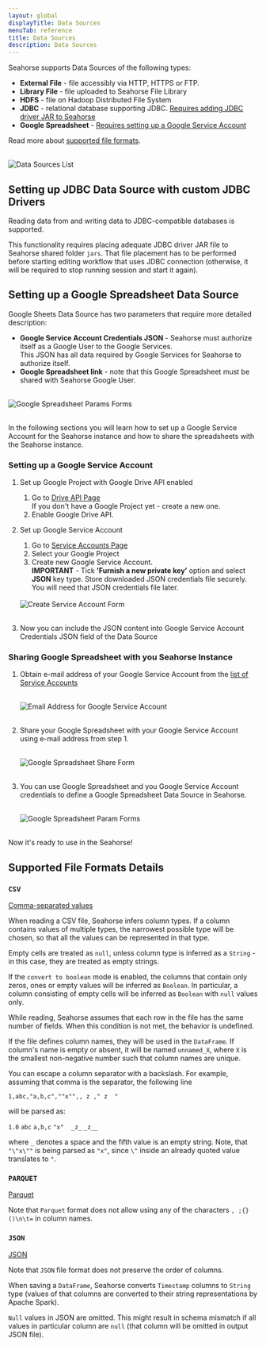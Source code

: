 ```yaml
---
layout: global
displayTitle: Data Sources
menuTab: reference
title: Data Sources
description: Data Sources
---
```

Seahorse supports Data Sources of the following types:

* **External File** - file accessibly via HTTP, HTTPS or FTP.
* **Library File** - file uploaded to Seahorse File Library
* **HDFS** - file on Hadoop Distributed File System
* **JDBC** - relational database supporting JDBC. [Requires adding JDBC driver JAR to Seahorse](#setting-up-jdbc-data-source-with-custom-jdbc-drivers)
* **Google Spreadsheet** - [Requires setting up a Google Service Account](#setting-up-a-google-spreadsheet-data-source)

Read more about [supported file formats](#supported-file-formats-details).

<br>
<div class="align-left">
    <div class="img-responsive image-with-caption-container" style="width: 700px">
        <img class="img-responsive bordered-image" alt="Data Sources List" src="../img/data_sources.png">
    </div>
</div>

## Setting up JDBC Data Source with custom JDBC Drivers

Reading data from and writing data to JDBC-compatible databases is supported.

This functionality requires placing adequate JDBC driver JAR file to Seahorse shared folder `jars`.
That file placement has to be performed before starting editing workflow that uses JDBC connection
(otherwise, it will be required to stop running session and start it again).

## Setting up a Google Spreadsheet Data Source

Google Sheets Data Source has two parameters that require more detailed description:

* **Google Service Account Credentials JSON** - Seahorse must authorize itself as a Google User to the Google Services. <br>
  This JSON has all data required by Google Services for Seahorse to authorize itself.
* **Google Spreadsheet link** - note that this Google Spreadsheet must be shared with Seahorse Google User.

<br>
<div class="align-left">
  <div class="img-responsive image-with-caption-container" style="width: 700px">
      <img class="img-responsive bordered-image" alt="Google Spreadsheet Params Forms" src="../img/google_sheet_params.png">
  </div>
</div>
<br>

In the following sections you will learn how to set up a Google Service Account for the Seahorse instance and
how to share the spreadsheets with the Seahorse instance.

### Setting up a Google Service Account

1. Set up Google Project with Google Drive API enabled
   1. Go to <a target="_blank" href="https://console.developers.google.com/apis/api/drive"> Drive API Page </a> <br>
      If you don't have a Google Project yet - create a new one.
   2. Enable Google Drive API.
2. Set up Google Service Account
   1. Go to <a target="_blank" href="https://console.developers.google.com/iam-admin/serviceaccounts"> Service Accounts  Page</a> <br>
   2. Select your Google Project
   3. Create new Google Service Account. <br>
      <span class="attention"> **IMPORTANT** </span> - Tick **’Furnish a new private key’** option and select **JSON** key type.
      Store downloaded JSON credentials file securely. You will need that JSON credentials file later. <br>

   <br>
   <div class="align-left-indented">
      <div class="img-responsive image-with-caption-container" style="width: 400px">
          <img class="img-responsive bordered-image" alt="Create Service Account Form" src="../img/create_new_service_account.png">
      </div>
   </div>
   <br>

3. Now you can include the JSON content into Google Service Account Credentials JSON field of the Data Source

### Sharing Google Spreadsheet with you Seahorse Instance

1. Obtain e-mail address of your Google Service Account from the
   <a target="_blank" href="https://console.developers.google.com/iam-admin/serviceaccounts">
   list of Service Accounts
   </a>

   <br>
   <div class="align-left-indented">
     <div class="img-responsive image-with-caption-container" style="width: 600px">
         <img class="img-responsive bordered-image" alt="Email Address for Google Service Account" src="../img/service_account_email.png">
     </div>
   </div>
   <br>

2. Share your Google Spreadsheet with your Google Service Account using e-mail address from step 1.

   <br>
   <div class="align-left-indented">
      <div class="img-responsive image-with-caption-container" style="width: 400px">
          <img class="img-responsive bordered-image" alt="Google Spreadsheet Share Form" src="../img/share-google-account.png">
      </div>
   </div>
   <br>

3. You can use Google Spreadsheet and you Google Service Account credentials to define a
Google Spreadsheet Data Source in Seahorse.

   <br>
   <div class="align-left-indented">
      <div class="img-responsive image-with-caption-container" style="width: 700px">
          <img class="img-responsive bordered-image" alt="Google Spreadsheet Param Forms" src="../img/google_sheet_params.png">
      </div>
   </div>
   <br>

Now it's ready to use in the Seahorse!

## Supported File Formats Details

### `CSV`
<a target="_blank" href="https://en.wikipedia.org/wiki/Comma-separated_values">Comma-separated values</a>

When reading a CSV file, Seahorse infers column types.
If a column contains values of multiple types, the narrowest possible type will be chosen,
so that all the values can be represented in that type.

Empty cells are treated as ``null``, unless column type is inferred as a ``String`` - in this
case, they are treated as empty strings.

If the `convert to boolean` mode is enabled, the columns that contain only zeros, ones or empty values will be
inferred as `Boolean`.
In particular, a column consisting of empty cells will be inferred as ``Boolean`` with ``null`` values only.

While reading, Seahorse assumes that each row in the file has the same number of fields.
When this condition is not met, the behavior is undefined.

If the file defines column names, they will be used in the `DataFrame`.
If column's name is empty or absent, it will be named ``unnamed_X``,
where ``X`` is the smallest non-negative number such that column names are unique.

You can escape a column separator with a backslash.
For example, assuming that comma is the separator, the following line

<code>1,abc,"a,b,c","\"x\"",, z ," z&nbsp;&nbsp;"</code>

will be parsed as:

``1.0``  ``abc``  ``a,b,c``  ``"x"`` <code>&nbsp;</code> ``_z_``  ``_z__``

where ``_`` denotes a space and the fifth value is an empty string. Note, that ``"\"x\""`` is being
parsed as ``"x"``, since ``\"`` inside an already quoted value translates to ``"``.

### `PARQUET`
<a target="_blank" href="{{ site.SPARK_DOCS }}/sql-programming-guide.html#parquet-files">Parquet</a>

Note that `Parquet` format does not allow using any of the characters ``, ;{}()\n\t=`` in column names.

### `JSON`
<a target="_blank" href="https://en.wikipedia.org/wiki/JSON">JSON</a>

Note that `JSON` file format does not preserve the order of columns.

When saving a `DataFrame`, Seahorse converts `Timestamp` columns to `String` type
(values of that columns are converted to their string representations by Apache Spark).

`Null` values in JSON are omitted. This might result in schema mismatch if all values in particular
column are `null` (that column will be omitted in output JSON file).
